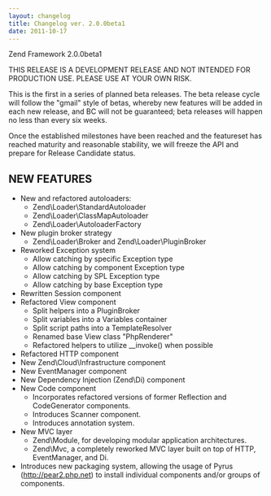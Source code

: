 ```yaml
---
layout: changelog
title: Changelog ver. 2.0.0beta1
date: 2011-10-17
---
```


Zend Framework 2.0.0beta1

THIS RELEASE IS A DEVELOPMENT RELEASE AND NOT INTENDED FOR PRODUCTION USE.
PLEASE USE AT YOUR OWN RISK.

This is the first in a series of planned beta releases. The beta release
cycle will follow the "gmail" style of betas, whereby new features will
be added in each new release, and BC will not be guaranteed; beta
releases will happen no less than every six weeks.

Once the established milestones have been reached and the featureset has
reached maturity and reasonable stability, we will freeze the API and
prepare for Release Candidate status.

NEW FEATURES
------------

- New and refactored autoloaders:
  - Zend\Loader\StandardAutoloader
  - Zend\Loader\ClassMapAutoloader
  - Zend\Loader\AutoloaderFactory
- New plugin broker strategy
  - Zend\Loader\Broker and Zend\Loader\PluginBroker
- Reworked Exception system
  - Allow catching by specific Exception type
  - Allow catching by component Exception type
  - Allow catching by SPL Exception type
  - Allow catching by base Exception type
- Rewritten Session component
- Refactored View component
  - Split helpers into a PluginBroker
  - Split variables into a Variables container
  - Split script paths into a TemplateResolver
  - Renamed base View class "PhpRenderer"
  - Refactored helpers to utilize __invoke() when possible
- Refactored HTTP component
- New Zend\Cloud\Infrastructure component
- New EventManager component
- New Dependency Injection (Zend\Di) component
- New Code component
  - Incorporates refactored versions of former Reflection and
    CodeGenerator components.
  - Introduces Scanner component.
  - Introduces annotation system.
- New MVC layer
  - Zend\Module, for developing modular application architectures.
  - Zend\Mvc, a completely reworked MVC layer built on top of HTTP,
    EventManager, and Di.
- Introduces new packaging system, allowing the usage of Pyrus
  (http://pear2.php.net) to install individual components and/or groups
  of components.
